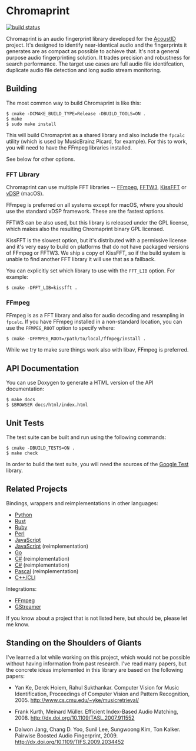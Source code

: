 # Chromaprint

[![build status](https://code.oxygene.sk/acoustid/chromaprint/badges/master/build.svg)](https://code.oxygene.sk/acoustid/chromaprint/commits/master)

Chromaprint is an audio fingerprint library developed for the [AcoustID][acoustid] project. It's designed to identify near-identical audio
and the fingerprints it generates are as compact as possible to achieve that. It's not a general purpose audio fingerprinting solution.
It trades precision and robustness for search performance. The target use cases are full audio file identifcation,
duplicate audio file detection and long audio stream monitoring.

[acoustid]: https://acoustid.org/

## Building

The most common way to build Chromaprint is like this:

    $ cmake -DCMAKE_BUILD_TYPE=Release -DBUILD_TOOLS=ON .
    $ make
    $ sudo make install

This will build Chromaprint as a shared library and also include the `fpcalc`
utility (which is used by MusicBrainz Picard, for example). For this to work,
you will need to have the FFmpeg libraries installed.

See below for other options.

### FFT Library

Chromaprint can use multiple FFT libraries -- [FFmpeg][ffmpeg], [FFTW3][fftw], [KissFFT][kissfft] or
[vDSP][vdsp] (macOS).

FFmpeg is preferred on all systems except for macOS, where you should use
the standard vDSP framework. These are the fastest options.

FFTW3 can be also used, but this library is released under the GPL
license, which makes also the resulting Chromaprint binary GPL licensed.

KissFFT is the slowest option, but it's distributed with a permissive license
and it's very easy to build on platforms that do not have packaged
versions of FFmpeg or FFTW3. We ship a copy of KissFFT, so if
the build system is unable to find another FFT library it will use
that as a fallback.

You can explicitly set which library to use with the `FFT_LIB` option.
For example:

    $ cmake -DFFT_LIB=kissfft .

[ffmpeg]: https://www.ffmpeg.org/
[fftw]: http://www.fftw.org/
[kissfft]: https://sourceforge.net/projects/kissfft/
[vdsp]: https://developer.apple.com/reference/accelerate/1652565-vdsp

### FFmpeg

FFmpeg is as a FFT library and also for audio decoding and resampling in `fpcalc`.
If you have FFmpeg installed in a non-standard location, you can use the `FFMPEG_ROOT` option to specify where:

    $ cmake -DFFMPEG_ROOT=/path/to/local/ffmpeg/install .

While we try to make sure things work also with libav, FFmpeg is preferred.

## API Documentation

You can use Doxygen to generate a HTML version of the API documentation:

    $ make docs
    $ $BROWSER docs/html/index.html

## Unit Tests

The test suite can be built and run using the following commands:

    $ cmake -DBUILD_TESTS=ON .
    $ make check

In order to build the test suite, you will need the sources of the [Google Test][gtest] library.

[gtest]: https://github.com/google/googletest

## Related Projects

Bindings, wrappers and reimplementations in other languages:

 * [Python](https://github.com/beetbox/pyacoustid)
 * [Rust](https://github.com/jameshurst/rust-chromaprint)
 * [Ruby](https://github.com/TMXCredit/chromaprint)
 * [Perl](https://github.com/jonathanstowe/Audio-Fingerprint-Chromaprint)
 * [JavaScript](https://github.com/parshap/node-fpcalc)
 * [JavaScript](https://github.com/bjjb/chromaprint.js) (reimplementation)
 * [Go](https://github.com/go-fingerprint/gochroma)
 * [C#](https://github.com/wo80/AcoustID.NET) (reimplementation)
 * [C#](https://github.com/protyposis/Aurio/tree/master/Aurio/Aurio/Matching/Chromaprint) (reimplementation)
 * [Pascal](https://github.com/CMCHTPC/ChromaPrint) (reimplementation)
 * [C++/CLI](https://github.com/CyberSinh/Luminescence.Audio)

Integrations:

 * [FFmpeg](https://www.ffmpeg.org/ffmpeg-formats.html#chromaprint-1)
 * [GStreamer](http://cgit.freedesktop.org/gstreamer/gst-plugins-bad/tree/ext/chromaprint)

If you know about a project that is not listed here, but should be, please let me know.

## Standing on the Shoulders of Giants

I've learned a lot while working on this project, which would not be possible
without having information from past research. I've read many papers, but the
concrete ideas implemented in this library are based on the following papers:

 * Yan Ke, Derek Hoiem, Rahul Sukthankar. Computer Vision for Music
   Identification, Proceedings of Computer Vision and Pattern Recognition, 2005.
   http://www.cs.cmu.edu/~yke/musicretrieval/

 * Frank Kurth, Meinard Müller. Efficient Index-Based Audio Matching, 2008.
   http://dx.doi.org/10.1109/TASL.2007.911552

 * Dalwon Jang, Chang D. Yoo, Sunil Lee, Sungwoong Kim, Ton Kalker.
   Pairwise Boosted Audio Fingerprint, 2009.
   http://dx.doi.org/10.1109/TIFS.2009.2034452

